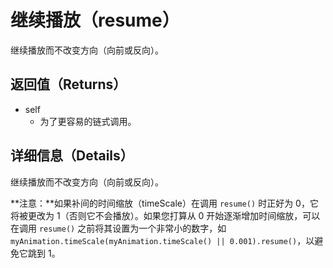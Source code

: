 # 继续播放（resume）

继续播放而不改变方向（向前或反向）。

## 返回值（Returns）

- self
  - 为了更容易的链式调用。

## 详细信息（Details）

继续播放而不改变方向（向前或反向）。

**注意：**如果补间的时间缩放（timeScale）在调用 `resume()` 时正好为 0，它将被更改为 1（否则它不会播放）。如果您打算从 0 开始逐渐增加时间缩放，可以在调用 `resume()` 之前将其设置为一个非常小的数字，如 `myAnimation.timeScale(myAnimation.timeScale() || 0.001).resume()`，以避免它跳到 1。

